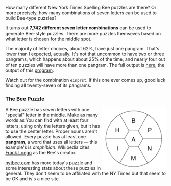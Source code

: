 <!-- 
.. title: The NY Times Bee Puzzle
.. slug: timesbee
.. link: 
.. description: 
.. tags: 
.. date: 2020/05/23 10:00
-->

How many different New York Times Spelling Bee puzzles are there? Or more
precisely, how many combinations of seven letters can be used to build Bee-type
puzzles?

It turns out **7,742 different seven letter combinations** can be used to
generate Bee-style puzzles. There are more puzzles themseves based on what
letter is chosen for the middle spot.

The majority of letter choices, about 62%, have just one pangram. That's lower
than I expected, actually. It's not that uncommon to have two or three pangrams,
which happens about about 25% of the time, and nearly four out of ten puzzles
will have more than one pangram. The full output is [here][], the output of this
[program][].

Watch out for the combination ```einprst```. If this one ever comes up, good
luck finding all twenty-seven of its pangrams.

[program]: https://github.com/sefk/timesbee
[here]: https://raw.githubusercontent.com/sefk/timesbee/master/timesbee.out

### The Bee Puzzle

<img style="float:right" class="postimage" src="/f/timesbee.png" alt="Example Times Bee Puzzle" width=40%>

A Bee puzzle has seven letters with one "special" letter in the middle. Make as
many words as You can find with at least four letters, using only the letters
given, but it has to use the center letter. Proper nouns aren't allowed. Every
puzzle has at least one **pangram**, a word that uses all letters &mdash; this
example's is *amphibian*. Wikipedia cites [Frank Longo][] as the Bee's creator.

[nytbee.com][] has more today's puzzle and some interesting stats about these
puzzles in general. They don't seem to be affiliated with the NY Times but that
seem to be OK and is's a nice site.

[Frank Longo]: https://en.wikipedia.org/wiki/Frank_Longo
[nytbee.com]: https://nytbee.com/

